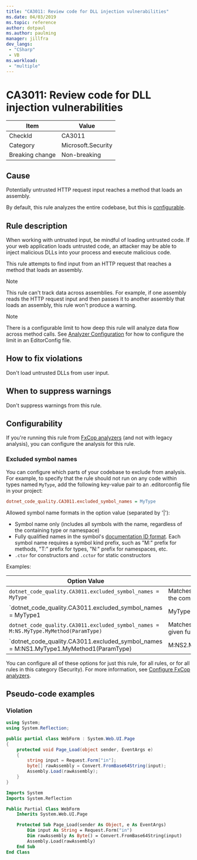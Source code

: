 ```yaml
---
title: "CA3011: Review code for DLL injection vulnerabilities"
ms.date: 04/03/2019
ms.topic: reference
author: dotpaul
ms.author: paulming
manager: jillfra
dev_langs:
 - "CSharp"
 - VB
ms.workload:
 - "multiple"
---
```

# CA3011: Review code for DLL injection vulnerabilities

|Item|Value|
|-|-|
|CheckId|CA3011|
|Category|Microsoft.Security|
|Breaking change|Non-breaking|

## Cause

Potentially untrusted HTTP request input reaches a method that loads an assembly.

By default, this rule analyzes the entire codebase, but this is [configurable](#configurability).

## Rule description

When working with untrusted input, be mindful of loading untrusted code. If your web application loads untrusted code, an attacker may be able to inject malicious DLLs into your process and execute malicious code.

This rule attempts to find input from an HTTP request that reaches a method that loads an assembly.

> [!NOTE]
> This rule can't track data across assemblies. For example, if one assembly reads the HTTP request input and then passes it to another assembly that loads an assembly, this rule won't produce a warning.

> [!NOTE]
> There is a configurable limit to how deep this rule will analyze data flow across method calls. See [Analyzer Configuration](https://github.com/dotnet/roslyn-analyzers/blob/master/docs/Analyzer%20Configuration.md#dataflow-analysis) for how to configure the limit in an EditorConfig file.

## How to fix violations

Don't load untrusted DLLs from user input.

## When to suppress warnings

Don't suppress warnings from this rule.

## Configurability

If you're running this rule from [FxCop analyzers](install-fxcop-analyzers.md) (and not with legacy analysis), you can configure the analysis for this rule.

### Excluded symbol names

You can configure which parts of your codebase to exclude from analysis. For example, to specify that the rule should not run on any code within types named `MyType`, add the following key-value pair to an .editorconfig file in your project:

```ini
dotnet_code_quality.CA3011.excluded_symbol_names = MyType
```

Allowed symbol name formats in the option value (separated by '|'):
  - Symbol name only (includes all symbols with the name, regardless of the containing type or namespace)
  - Fully qualified names in the symbol's [documentation ID format](https://github.com/dotnet/csharplang/blob/master/spec/documentation-comments.md#id-string-format). Each symbol name requires a symbol kind prefix, such as "M:" prefix for methods, "T:" prefix for types, "N:" prefix for namespaces, etc.
  - `.ctor` for constructors and `.cctor` for static constructors

Examples:

| Option Value | Summary |
| --- | --- |
|`dotnet_code_quality.CA3011.excluded_symbol_names = MyType` | Matches all symbols named 'MyType' in the compilation
|`dotnet_code_quality.CA3011.excluded_symbol_names = MyType1|MyType2` | Matches all symbols named either 'MyType1' or 'MyType2' in the compilation
|`dotnet_code_quality.CA3011.excluded_symbol_names = M:NS.MyType.MyMethod(ParamType)` | Matches specific method 'MyMethod' with given fully qualified signature
|`dotnet_code_quality.CA3011.excluded_symbol_names = M:NS1.MyType1.MyMethod1(ParamType)|M:NS2.MyType2.MyMethod2(ParamType)` | Matches specific methods 'MyMethod1' and 'MyMethod2' with respective fully qualified signature

You can configure all of these options for just this rule, for all rules, or for all rules in this category (Security). For more information, see [Configure FxCop analyzers](configure-fxcop-analyzers.md).

## Pseudo-code examples

### Violation

```csharp
using System;
using System.Reflection;

public partial class WebForm : System.Web.UI.Page
{
    protected void Page_Load(object sender, EventArgs e)
    {
        string input = Request.Form["in"];
        byte[] rawAssembly = Convert.FromBase64String(input);
        Assembly.Load(rawAssembly);
    }
}
```

```vb
Imports System
Imports System.Reflection

Public Partial Class WebForm
    Inherits System.Web.UI.Page

    Protected Sub Page_Load(sender As Object, e As EventArgs)
        Dim input As String = Request.Form("in")
        Dim rawAssembly As Byte() = Convert.FromBase64String(input)
        Assembly.Load(rawAssembly)
    End Sub
End Class
```
